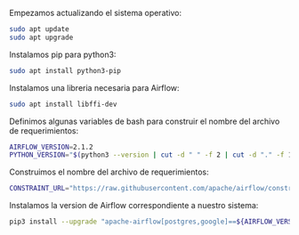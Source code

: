 Empezamos actualizando el sistema operativo:

```bash
sudo apt update
sudo apt upgrade
```

Instalamos pip para python3:
```bash
sudo apt install python3-pip
```

Instalamos una libreria necesaria para Airflow:
```bash
sudo apt install libffi-dev
```

Definimos algunas variables de bash para construir el nombre del archivo de requerimientos:
```bash
AIRFLOW_VERSION=2.1.2
PYTHON_VERSION="$(python3 --version | cut -d " " -f 2 | cut -d "." -f 1\-2)"
```

Construimos el nombre del archivo de requerimientos:
```bash
CONSTRAINT_URL="https://raw.githubusercontent.com/apache/airflow/constraints-${AIRFLOW_VERSION}/constraints-${PYTHON_VERSION}.txt"
```

Instalamos la version de Airflow correspondiente a nuestro sistema:
```bash
pip3 install --upgrade "apache-airflow[postgres,google]==${AIRFLOW_VERSION}" --constraint "${CONSTRAINT_URL}"
```
